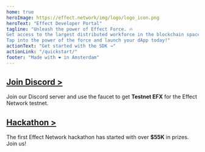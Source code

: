 ```yaml
---
home: true
heroImage: https://effect.network/img/logo/logo_icon.png
heroText: "Effect Developer Portal"
tagline: "Unleash the power of Effect Force. 🔥
Get access to the largest distributed workforce in the blockchain space.
Tap into the power of the force and launch your dApp today!"
actionText: "Get started with the SDK →"
actionLink: "/quickstart/"
footer: "Made with ❤️ in Amsterdam"
---
```



<div class="features">
    <div class="feature">
        <h2><a href="https://discord.gg/bq4teBnH3V">Join Discord ></a></h2> 
        <p>Join our Discord server and use the faucet to get <b>Testnet EFX</b> for the Effect Network testnet.</p>
    </div>
    <div class="feature">
        <h2><a href="https://effect-network-hackathon.devpost.com">Hackathon &gt;</a></h2> 
        <p>The first Effect Network hackathon has started with over <b>$55K</b> in prizes. Join us!</p>
    </div>
</div>